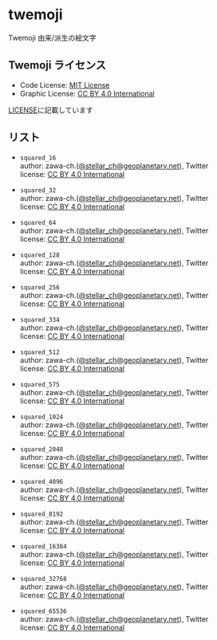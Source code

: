 # twemoji

Twemoji 由来/派生の絵文字

## Twemoji ライセンス

- Code License: [MIT License](https://opensource.org/license/mit/)
- Graphic License: [CC BY 4.0 International](https://creativecommons.org/licenses/by/4.0/legalcode)

[LICENSE](LICENSE)に記載しています

## リスト

- `squared_16`\
  author: zawa-ch.([@stellar_ch@geoplanetary.net](https://geoplanetary.net/@stellar_ch)), Twitter\
  license: [CC BY 4.0 International](https://creativecommons.org/licenses/by/4.0/legalcode)

- `squared_32`\
  author: zawa-ch.([@stellar_ch@geoplanetary.net](https://geoplanetary.net/@stellar_ch)), Twitter\
  license: [CC BY 4.0 International](https://creativecommons.org/licenses/by/4.0/legalcode)

- `squared_64`\
  author: zawa-ch.([@stellar_ch@geoplanetary.net](https://geoplanetary.net/@stellar_ch)), Twitter\
  license: [CC BY 4.0 International](https://creativecommons.org/licenses/by/4.0/legalcode)

- `squared_128`\
  author: zawa-ch.([@stellar_ch@geoplanetary.net](https://geoplanetary.net/@stellar_ch)), Twitter\
  license: [CC BY 4.0 International](https://creativecommons.org/licenses/by/4.0/legalcode)

- `squared_256`\
  author: zawa-ch.([@stellar_ch@geoplanetary.net](https://geoplanetary.net/@stellar_ch)), Twitter\
  license: [CC BY 4.0 International](https://creativecommons.org/licenses/by/4.0/legalcode)

- `squared_334`\
  author: zawa-ch.([@stellar_ch@geoplanetary.net](https://geoplanetary.net/@stellar_ch)), Twitter\
  license: [CC BY 4.0 International](https://creativecommons.org/licenses/by/4.0/legalcode)

- `squared_512`\
  author: zawa-ch.([@stellar_ch@geoplanetary.net](https://geoplanetary.net/@stellar_ch)), Twitter\
  license: [CC BY 4.0 International](https://creativecommons.org/licenses/by/4.0/legalcode)

- `squared_575`\
  author: zawa-ch.([@stellar_ch@geoplanetary.net](https://geoplanetary.net/@stellar_ch)), Twitter\
  license: [CC BY 4.0 International](https://creativecommons.org/licenses/by/4.0/legalcode)

- `squared_1024`\
  author: zawa-ch.([@stellar_ch@geoplanetary.net](https://geoplanetary.net/@stellar_ch)), Twitter\
  license: [CC BY 4.0 International](https://creativecommons.org/licenses/by/4.0/legalcode)

- `squared_2048`\
  author: zawa-ch.([@stellar_ch@geoplanetary.net](https://geoplanetary.net/@stellar_ch)), Twitter\
  license: [CC BY 4.0 International](https://creativecommons.org/licenses/by/4.0/legalcode)

- `squared_4096`\
  author: zawa-ch.([@stellar_ch@geoplanetary.net](https://geoplanetary.net/@stellar_ch)), Twitter\
  license: [CC BY 4.0 International](https://creativecommons.org/licenses/by/4.0/legalcode)

- `squared_8192`\
  author: zawa-ch.([@stellar_ch@geoplanetary.net](https://geoplanetary.net/@stellar_ch)), Twitter\
  license: [CC BY 4.0 International](https://creativecommons.org/licenses/by/4.0/legalcode)

- `squared_16384`\
  author: zawa-ch.([@stellar_ch@geoplanetary.net](https://geoplanetary.net/@stellar_ch)), Twitter\
  license: [CC BY 4.0 International](https://creativecommons.org/licenses/by/4.0/legalcode)

- `squared_32768`\
  author: zawa-ch.([@stellar_ch@geoplanetary.net](https://geoplanetary.net/@stellar_ch)), Twitter\
  license: [CC BY 4.0 International](https://creativecommons.org/licenses/by/4.0/legalcode)

- `squared_65536`\
  author: zawa-ch.([@stellar_ch@geoplanetary.net](https://geoplanetary.net/@stellar_ch)), Twitter\
  license: [CC BY 4.0 International](https://creativecommons.org/licenses/by/4.0/legalcode)
